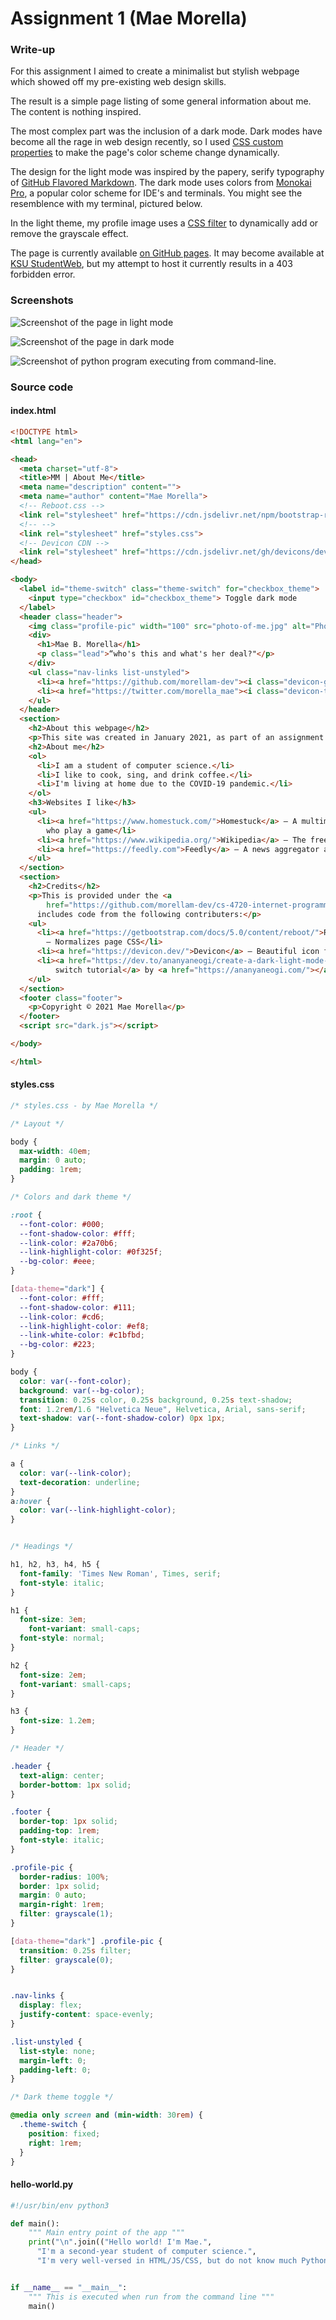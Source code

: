 # Assignment 1 (Mae Morella)

### Write-up

For this assignment I aimed to create a minimalist but stylish webpage which showed off my pre-existing web design skills.

The result is a simple page listing of some general information about me. The content is nothing inspired.

The most complex part was the inclusion of a dark mode. Dark modes have become all the rage in web design recently, so I used [CSS custom properties](https://developer.mozilla.org/en-US/docs/Web/CSS/CSS_Variables) to make the page's color scheme change dynamically.

The design for the light mode was inspired by the papery, serify typography of [GitHub Flavored Markdown](https://github.github.com/gfm/). The dark mode uses colors from [Monokai Pro](https://monokai.pro/), a popular color scheme for IDE's and terminals. You might see the resemblence with my terminal, pictured below.

In the light theme, my profile image uses a [CSS filter](https://developer.mozilla.org/en-US/docs/Web/CSS/filter) to dynamically add or remove the grayscale effect.

The page is currently available [on GitHub pages](https://morellam-dev.github.io/cs-4720-internet-programming/module-1/index.html). It may become available at [KSU StudentWeb](https://studentweb.kennesaw.edu/~mmorella/), but my attempt to host it currently results in a 403 forbidden error.


### Screenshots

![Screenshot of the page in light mode](screenshot-1.png)

![Screenshot of the page in dark mode](screenshot-2.png)

![Screenshot of python program executing from command-line.](screenshot-3.png)

### Source code

#### index.html

```html
<!DOCTYPE html>
<html lang="en">

<head>
  <meta charset="utf-8">
  <title>MM | About Me</title>
  <meta name="description" content="">
  <meta name="author" content="Mae Morella">
  <!-- Reboot.css -->
  <link rel="stylesheet" href="https://cdn.jsdelivr.net/npm/bootstrap-reboot@4.5.4/dist/reboot.min.css">
  <!-- -->
  <link rel="stylesheet" href="styles.css">
  <!-- Devicon CDN -->
  <link rel="stylesheet" href="https://cdn.jsdelivr.net/gh/devicons/devicon@v2.8.2/devicon.min.css">
</head>

<body>
  <label id="theme-switch" class="theme-switch" for="checkbox_theme">
    <input type="checkbox" id="checkbox_theme"> Toggle dark mode
  </label>
  <header class="header">
    <img class="profile-pic" width="100" src="photo-of-me.jpg" alt="Photo of myself">
    <div>
      <h1>Mae B. Morella</h1>
      <p class="lead">“who's this and what's her deal?"</p>
    </div>
    <ul class="nav-links list-unstyled">
      <li><a href="https://github.com/morellam-dev"><i class="devicon-github-original" title="GitHub"></i> morellam-dev</a></li>
      <li><a href="https://twitter.com/morella_mae"><i class="devicon-twitter-original" title="Twitter"></i> morella_mae</a></li>
    </ul>
  </header>
  <section>
    <h2>About this webpage</h2>
    <p>This site was created in January 2021, as part of an assignment for CS 4720 Internet Programming at <a href="https://www.kennesaw.edu/">Kennesaw State University</a>. It is an example of a personal webpage, containing hand-written HTML5 and CSS code.</p>
    <h2>About me</h2>
    <ol>
      <li>I am a student of computer science.</li>
      <li>I like to cook, sing, and drink coffee.</li>
      <li>I'm living at home due to the COVID-19 pandemic.</li>
    </ol>
    <h3>Websites I like</h3>
    <ul>
      <li><a href="https://www.homestuck.com/">Homestuck</a> – A multimedia webcomic about four friends
        who play a game</li>
      <li><a href="https://www.wikipedia.org/">Wikipedia</a> – The free online encyclopedia</li>
      <li><a href="https://feedly.com">Feedly</a> – A news aggregator application</li>
    </ul>
  </section>
  <section>
    <h2>Credits</h2>
    <p>This is provided under the <a
        href="https://github.com/morellam-dev/cs-4720-internet-programming/blob/main/LICENSE">MIT License</a>. It
      includes code from the following contributers:</p>
    <ul>
      <li><a href="https://getbootstrap.com/docs/5.0/content/reboot/">Reboot by Bootstrap</a>
        – Normalizes page CSS</li>
      <li><a href="https://devicon.dev/">Devicon</a> – Beautiful icon font</li>
      <li><a href="https://dev.to/ananyaneogi/create-a-dark-light-mode-switch-with-css-variables-34l8">Light/Dark mode
          switch tutorial</a> by <a href="https://ananyaneogi.com/"></a>Ananya Aneogi</a></li>
    </ul>
  </section>
  <footer class="footer">
    <p>Copyright © 2021 Mae Morella</p>
  </footer>
  <script src="dark.js"></script>

</body>

</html>
```

#### styles.css

```css
/* styles.css - by Mae Morella */

/* Layout */

body {
  max-width: 40em;
  margin: 0 auto;
  padding: 1rem;
}

/* Colors and dark theme */

:root {
  --font-color: #000;
  --font-shadow-color: #fff;
  --link-color: #2a70b6;
  --link-highlight-color: #0f325f;
  --bg-color: #eee;
}

[data-theme="dark"] {
  --font-color: #fff;
  --font-shadow-color: #111;
  --link-color: #cd6;
  --link-highlight-color: #ef8;
  --link-white-color: #c1bfbd;
  --bg-color: #223;
}

body {
  color: var(--font-color);
  background: var(--bg-color);
  transition: 0.25s color, 0.25s background, 0.25s text-shadow;
  font: 1.2rem/1.6 "Helvetica Neue", Helvetica, Arial, sans-serif;
  text-shadow: var(--font-shadow-color) 0px 1px;
}

/* Links */

a {
  color: var(--link-color);
  text-decoration: underline;
}
a:hover {
  color: var(--link-highlight-color);
}


/* Headings */

h1, h2, h3, h4, h5 {
  font-family: 'Times New Roman', Times, serif;
  font-style: italic;
}

h1 {
  font-size: 3em;
    font-variant: small-caps;
  font-style: normal;
}

h2 {
  font-size: 2em;
  font-variant: small-caps;
}

h3 {
  font-size: 1.2em;
}

/* Header */

.header {
  text-align: center;
  border-bottom: 1px solid;
}

.footer {
  border-top: 1px solid;
  padding-top: 1rem;
  font-style: italic;
}

.profile-pic {
  border-radius: 100%;
  border: 1px solid;
  margin: 0 auto;
  margin-right: 1rem;
  filter: grayscale(1);
}

[data-theme="dark"] .profile-pic {
  transition: 0.25s filter;
  filter: grayscale(0);
}


.nav-links {
  display: flex;
  justify-content: space-evenly;
}

.list-unstyled {
  list-style: none;
  margin-left: 0;
  padding-left: 0;
}

/* Dark theme toggle */

@media only screen and (min-width: 30rem) {
  .theme-switch {
    position: fixed;
    right: 1rem;
  }
}
```

#### hello-world.py

```py
#!/usr/bin/env python3

def main():
    """ Main entry point of the app """
    print("\n".join(("Hello world! I'm Mae.",
      "I'm a second-year student of computer science.",
      "I'm very well-versed in HTML/JS/CSS, but do not know much Python.")))


if __name__ == "__main__":
    """ This is executed when run from the command line """
    main()

```
